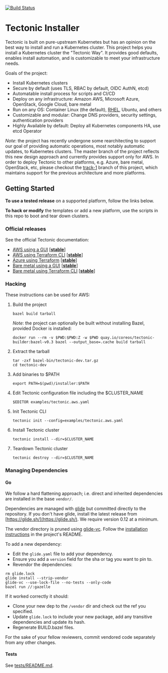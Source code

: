 [![Build Status](https://travis-ci.org/coreos/tectonic-installer.svg?branch=master)](https://travis-ci.org/coreos/tectonic-installer)

# Tectonic Installer

Tectonic is built on pure-upstream Kubernetes but has an opinion on the best way to install and run a Kubernetes cluster. This project helps you install a Kubernetes cluster the "Tectonic Way". It provides good defaults, enables install automation, and is customizable to meet your infrastructure needs.

Goals of the project:

- Install Kubernetes clusters
- Secure by default (uses TLS, RBAC by default, OIDC AuthN, etcd)
- Automatable install process for scripts and CI/CD
- Deploy on any infrastructure: Amazon AWS, Microsoft Azure, OpenStack, Google Cloud, bare metal
- Run on any OS: Container Linux (the default), [RHEL][rhel-installation], Ubuntu, and others
- Customizable and modular: Change DNS providers, security settings, authentication providers
- Highly Available by default: Deploy all Kubernetes components HA, use etcd Operator

*Note*: the project has recently undergone some rearchitecting to support our goal of providing automatic operations, most notably automatic updates, to Kubernetes clusters. The master branch of the project reflects this new design approach and currently provides support only for AWS. In order to deploy Tectonic to other platforms, e.g. Azure, bare metal, OpenStack, etc, please checkout the [track-1](https://github.com/coreos/tectonic-installer/tree/track-1) branch of this project, which maintains support for the previous architecture and more platforms.

## Getting Started

**To use a tested release** on a supported platform, follow the links below.

**To hack or modify** the templates or add a new platform, use the scripts in this repo to boot and tear down clusters.

### Official releases

See the official Tectonic documentation:

- [AWS using a GUI](https://coreos.com/tectonic/docs/latest/install/aws/) [[**stable**][platform-lifecycle]]
- [AWS using Terraform CLI](https://coreos.com/tectonic/docs/latest/install/aws/aws-terraform.html) [[**stable**][platform-lifecycle]]
- [Azure using Terraform](https://coreos.com/tectonic/docs/latest/install/azure/azure-terraform.html) [[**stable**][platform-lifecycle]]
- [Bare metal using a GUI](https://coreos.com/tectonic/docs/latest/install/bare-metal/) [[**stable**][platform-lifecycle]]
- [Bare metal using Terraform CLI](https://coreos.com/tectonic/docs/latest/install/bare-metal/metal-terraform.html) [[**stable**][platform-lifecycle]]

### Hacking

These instructions can be used for AWS:

1. Build the project
    ```shell
    bazel build tarball
    ```

    *Note*: the project can optionally be built without installing Bazel, provided Docker is installed:
    ```shell
    docker run --rm -v $PWD:$PWD:Z -w $PWD quay.io/coreos/tectonic-builder:bazel-v0.3 bazel --output_base=.cache build tarball
    ```

2. Extract the tarball
    ```shell
    tar -zxf bazel-bin/tectonic-dev.tar.gz
    cd tectonic-dev
    ```

3. Add binaries to $PATH
    ```shell
    export PATH=$(pwd)/installer:$PATH
    ```

4. Edit Tectonic configuration file including the $CLUSTER_NAME
    ```shell
    $EDITOR examples/tectonic.aws.yaml
    ```

5. Init Tectonic CLI
    ```shell
    tectonic init --config=examples/tectonic.aws.yaml
    ```

6. Install Tectonic cluster
    ```shell
    tectonic install --dir=$CLUSTER_NAME
    ```

7. Teardown Tectonic cluster
    ```shell
    tectonic destroy --dir=$CLUSTER_NAME
    ```

### Managing Dependencies
#### Go

We follow a hard flattening approach; i.e. direct and inherited dependencies are installed in the base `vendor/`.

Dependencies are managed with [glide](https://glide.sh/) but committed directly to the repository. If you don't have glide, install the latest release from [https://glide.sh/](https://glide.sh/). We require version 0.12 at a minimum.

The vendor directory is pruned using [glide-vc](https://github.com/sgotti/glide-vc). Follow the [installation instructions](https://github.com/sgotti/glide-vc#install) in the project's README.

To add a new dependency:
- Edit the `glide.yaml` file to add your dependency.
- Ensure you add a `version` field for the sha or tag you want to pin to.
- Revendor the dependencies:

```
rm glide.lock
glide install --strip-vendor
glide-vc --use-lock-file --no-tests --only-code
bazel run //:gazelle
```

If it worked correctly it should:
- Clone your new dep to the `/vendor` dir and check out the ref you specified.
- Update `glide.lock` to include your new package, add any transitive dependencies and update its hash.
- Regenerate BUILD.bazel files.

For the sake of your fellow reviewers, commit vendored code separately from any other changes.

#### Tests

See [tests/README.md](tests/README.md).

[platform-lifecycle]: https://coreos.com/tectonic/docs/latest/platform-lifecycle.html
[release-notes]: https://coreos.com/tectonic/releases/
[rhel-installation]: https://coreos.com/tectonic/docs/latest/install/rhel/installing-workers.html
